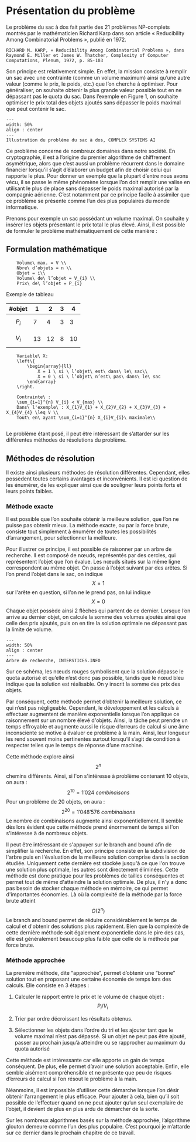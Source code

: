 # Présentation du problème 

Le problème du sac à dos fait partie des 21 problèmes NP-complets montrés par le mathématicien Richard Karp dans son article « Reducibility Among Combinatorial Problems », publié en 1972.
```{bibliography} references.bib
RICHARD M. KARP, « Reducibility Among Combinatorial Problems », dans Raymond E. Miller et James W. Thatcher, Complexity of Computer Computations, Plenum, 1972, p. 85-103
``` 
Son principe est relativement simple. En effet, la mission consiste à remplir un sac avec une contrainte (comme un volume maximum) ainsi qu’une autre valeur (comme le prix, le poids, etc.) que l’on cherche à optimiser. Pour généraliser, on souhaite obtenir la plus grande valeur possible tout en ne dépassant pas le quota du sac. Dans l’exemple en Figure 1, on souhaite optimiser le prix total des objets ajoutés sans dépasser le poids maximal que peut contenir le sac. 

```{figure} figures/ill_pdsd.jpg
---
width: 50%
align : center
---
Illustration du problème du sac à dos, COMPLEX SYSTEMS AI
```

Ce problème concerne de nombreux domaines dans notre société. En cryptographie, il est à l’origine du premier algorithme de chiffrement asymétrique, alors que c’est aussi un problème récurrent dans le domaine financier lorsqu’il s’agit d’élaborer un budget afin de choisir celui qui rapporte le plus. Pour donner un exemple que la plupart d’entre nous avons vécu, il se passe le même phénomène lorsque l’on doit remplir une valise en utilisant le plus de place sans dépasser le poids maximal autorisé par la compagnie aérienne. C’est notamment par ce principe facile à assimiler que ce problème se présente comme l’un des plus populaires du monde informatique. 

Prenons pour exemple un sac possédant un volume maximal. On souhaite y insérer les objets présentant le prix total le plus élevé. Ainsi, il est possible de formuler le problème mathématiquement de cette manière : 

## Formulation mathématique 


```{math}
    Volume\ max. = V \\
    Nbre\ d’objets = n \\ 
    Objet = i\\
    Volume\ de\ l’objet = V_{i} \\
    Prix\ de\ l’objet = P_{i}
```

Exemple de tableau 

| #objet | 1 | 2 | 3 | 4 |
| --- | --- | --- | --- | --- |
| $$P_{i}$$ | 7 | 4 | 3 | 3 |
| $$V_{i}$$ | 13 | 12 | 8 | 10 |

```{math}
    Variable\ X:
    \left\{
        \begin{array}{ll}
            X = 1 \ si \ l’objet\ est\ dans\ le\ sac\\
            X = 0 \ si \ l’objet\ n’est\ pas\ dans\ le\ sac
        \end{array}
    \right.
```

```{math}
    Contrainte\ : 
    \sum_{i=1}^{n} V_{i} < V_{max} \\
    Dans\ l'exemple\ : X_{1}V_{1} + X_{2}V_{2} + X_{3}V_{3} + X_{4}V_{4} \leq V \\
    Tout\ en\ ayant \sum_{i=1}^{n} X_{i}V_{i}\ maximale\\
    
```  

Le problème étant posé, il peut être intéressant de s’attarder sur les différentes méthodes de résolutions du problème. 

## Méthodes de résolution
Il existe ainsi plusieurs méthodes de résolution différentes. Cependant, elles possèdent toutes certains avantages et inconvénients. Il est ici question de les énumérer, de les expliquer ainsi que de souligner leurs points forts et leurs points faibles. 
### Méthode exacte
Il est possible que l’on souhaite obtenir la meilleure solution, que l’on ne puisse pas obtenir mieux. La méthode exacte, ou par la force brute, consiste tout simplement à énumérer de toutes les possibilités d’arrangement, pour sélectionner la meilleure. 

Pour illustrer ce principe, il est possible de raisonner par un arbre de recherche. Il est composé de nœuds, représentés par des cercles, qui représentent l’objet que l’on évalue. Les nœuds situés sur la même ligne correspondent au même objet. On passe à l’objet suivant par des arêtes. Si l’on prend l’objet dans le sac, on indique $$X = 1$$ sur l'arête en question, si l’on ne le prend pas, on lui indique $$X=0$$ Chaque objet possède ainsi 2 flèches qui partent de ce dernier. Lorsque l’on arrive au dernier objet, on calcule la somme des volumes ajoutés ainsi que celle des prix ajoutés, puis on en tire la solution optimale ne dépassant pas la limite de volume. 
```{figure} figures/arbre_rech.jpg
---
width: 50%
align : center
---
Arbre de recherche, INTERSTICES.INFO
```

Sur ce schéma, les nœuds rouges symbolisent que la solution dépasse le quota autorisé et qu’elle n’est donc pas possible, tandis que le nœud bleu indique que la solution est réalisable. On y inscrit la somme des prix des objets. 

Par conséquent, cette méthode permet d’obtenir la meilleure solution, ce qui n’est pas négligeable. Cependant, le développement et les calculs à effectuer augmentent de manière exponentielle lorsque l’on applique ce raisonnement sur un nombre élevé d'objets. Ainsi, la tâche peut prendre un temps effroyable et augmente aussi le risque d’erreurs de calcul si une âme inconsciente se motive à évaluer ce problème à la main. Ainsi, leur longueur les rend souvent moins pertinentes surtout lorsqu’il s’agit de condition à respecter telles que le temps de réponse d’une machine. 

Cette méthode explore ainsi $$ 2^{n}$$ chemins différents. Ainsi, si l'on s'intéresse à problème contenant 10 objets, on aura : $$2^{10} = 1'024 \ combinaisons$$
Pour un problème de 20 objets, on aura : $$ 2^{20} = 1'048'576 \ combinaisons $$ Le nombre de combinaisons augmente ainsi exponentiellement. Il semble dès lors évident que cette méthode prend énormement de temps si l'on s'intéresse à de nombreux objets.

Il peut être intéressant de s'appuyer sur le branch and bound afin de simplifier la recherche. En effet, son principe consiste en la subdivision de l'arbre puis en l'évaluation de la meilleure solution comprise dans la section étudiée. Uniquement cette dernière est stockée jusqu'à ce que l'on trouve une solution plus optimale, les autres sont directement éliminées. Cette méthode est donc pratique pour les problèmes de tailles conséquentes et permet tout de même d'atteindre la solution optimale. De plus, il n'y a donc pas besoin de stocker chaque méthode en mémoire, ce qui permet d'importantes économies. Là où la complexité de la méthode par la force brute atteint $$ O(2^{n}) $$ Le branch and bound permet de réduire considérablement le temps de calcul et d'obtenir des solutions plus rapidement. Bien que la complexité de cette dernière méthode soit également exponentielle dans le pire des cas, elle est généralement beaucoup plus faible que celle de la méthode par force brute.
### Méthode approchée
La première méthode, dite “approchée”, permet d’obtenir une “bonne” solution tout en proposant une certaine économie de temps lors des calculs. Elle consiste en 3 étapes : 

1) Calculer le rapport entre le prix et le volume de chaque objet : $$P_{i} /V_{i}$$ 

2) Trier par ordre décroissant les résultats obtenus. 

3) Sélectionner les objets dans l’ordre du tri et les ajouter tant que le volume maximal n’est pas dépassé. Si un objet ne peut pas être ajouté, passer au prochain jusqu’à atteindre ou se rapprocher au maximum du quota autorisé 

Cette méthode est intéressante car elle apporte un gain de temps conséquent. De plus, elle permet d’avoir une solution acceptable. Enfin, elle semble aisément compréhensible et ne présente que peu de risques d’erreurs de calcul si l’on résout le problème à la main. 

Néanmoins, il est impossible d’utiliser cette démarche lorsque l’on désir obtenir l’arrangement le plus efficace. Pour ajouter à cela, bien qu’il soit possible de l’effectuer quand on ne peut ajouter qu’un seul exemplaire de l’objet, il devient de plus en plus ardu de démarcher de la sorte. 

Sur les nombreux algorithmes basés sur la méthode approchée, l’algorithme glouton demeure comme l’un des plus populaire. C’est pourquoi je m’attarde sur ce dernier dans le prochain chapitre de ce travail. 